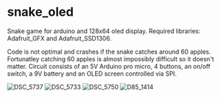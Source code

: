 # snake_oled
Snake game for arduino and 128x64 oled display.
Required libraries: Adafruit_GFX and Adafruit_SSD1306.

Code is not optimal and crashes if the snake catches around 60 apples. Fortunatley catching 60 apples is almost impossibly difficult so it doesn't matter. Circuit consists of an 5V Arduino pro micro, 4 buttons, an on/off switch, a 9V battery and an OLED screen controlled via SPI.

![DSC_5737](https://user-images.githubusercontent.com/47427510/145486225-1e5eb39c-c681-48eb-953a-0e288df1d427.JPG)
![DSC_5733](https://user-images.githubusercontent.com/47427510/145486239-d2efbc33-5b4b-4c76-9e16-324c043ef57a.JPG)
![DSC_5750](https://user-images.githubusercontent.com/47427510/145486277-60fc54a4-959b-46c1-ae5e-ca34b3f488ce.JPG)
![D85_1414](https://user-images.githubusercontent.com/47427510/145486533-ca33ad29-1885-463c-a0a1-d6044e256d68.jpg)
